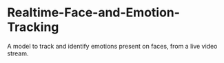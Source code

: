 # Realtime-Face-and-Emotion-Tracking
A model to track and identify emotions present on faces, from a live video stream.
